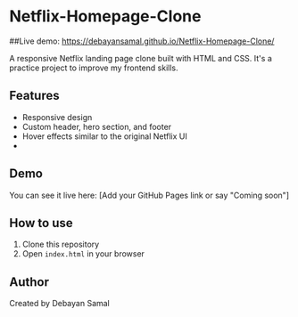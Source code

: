 # Netflix-Homepage-Clone

##Live demo: https://debayansamal.github.io/Netflix-Homepage-Clone/

A responsive Netflix landing page clone built with HTML and CSS. 
It's a practice project to improve my frontend skills.

## Features
- Responsive design
- Custom header, hero section, and footer
- Hover effects similar to the original Netflix UI
- 
## Demo
You can see it live here: [Add your GitHub Pages link or say "Coming soon"]

## How to use
1. Clone this repository
2. Open `index.html` in your browser

## Author
Created by Debayan Samal
